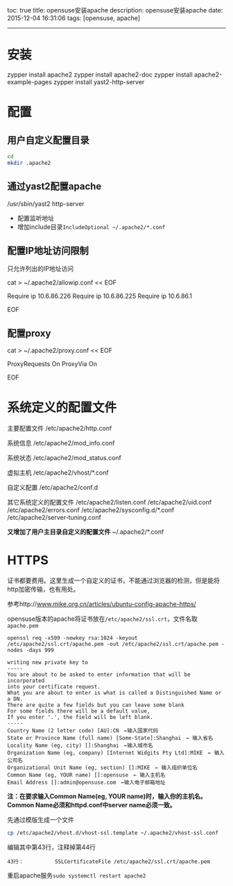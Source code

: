 toc: true
title: opensuse安装apache
description: opensuse安装apache
date: 2015-12-04 16:31:06
tags: [opensuse, apache]

---
# 安装
 
zypper install apache2
zypper install apache2-doc
zypper install apache2-example-pages
zypper install yast2-http-server
 
# 配置
 
## 用户自定义配置目录
 
```bash
cd
mkdir .apache2
```
 
## 通过yast2配置apache
 
/usr/sbin/yast2 http-server
+ 配置监听地址
+ 增加include目录`IncludeOptional ~/.apache2/*.conf`
 
## 配置IP地址访问限制
 
只允许列出的IP地址访问
 
cat > ~/.apache2/allowip.conf << EOF
 
<Location />
Require ip 10.6.86.226
Require ip 10.6.86.225
Require ip 10.6.86.1
</Location>
 
EOF
 
## 配置proxy
 
cat > ~/.apache2/proxy.conf << EOF
 
ProxyRequests On
ProxyVia On
 
EOF
 
# 系统定义的配置文件
 
主要配置文件
/etc/apache2/http.conf
 
系统信息
/etc/apache2/mod_info.conf
 
系统状态
/etc/apache2/mod_status.conf
 
虚拟主机
/etc/apache2/vhost/*.conf
 
自定义配置
/etc/apache2/conf.d
 
其它系统定义的配置文件
/etc/apache2/listen.conf
/etc/apache2/uid.conf
/etc/apache2/errors.conf
/etc/apache2/sysconfig.d/*.conf
/etc/apache2/server-tuning.conf
 
**又增加了用户主目录自定义的配置文件**
~/.apache2/*.conf
 
# HTTPS
 
证书都要费用。这里生成一个自定义的证书，不能通过浏览器的检测，但是能将http加密传输，也有用处。
 
参考http://www.mike.org.cn/articles/ubuntu-config-apache-https/
 
opensuse版本的apache将证书放在`/etc/apache2/ssl.crt`，文件名取`apache.pem`
 
```
openssl req -x509 -newkey rsa:1024 -keyout /etc/apache2/ssl.crt/apache.pem -out /etc/apache2/ssl.crt/apache.pem -nodes -days 999
 
writing new private key to
-----
You are about to be asked to enter information that will be incorporated
into your certificate request.
What you are about to enter is what is called a Distinguished Name or a DN.
There are quite a few fields but you can leave some blank
For some fields there will be a default value,
If you enter '.', the field will be left blank.
-----
Country Name (2 letter code) [AU]:CN　←输入国家代码
State or Province Name (full name) [Some-State]:Shanghai　← 输入省名
Locality Name (eg, city) []:Shanghai　←输入城市名
Organization Name (eg, company) [Internet Widgits Pty Ltd]:MIKE　← 输入公司名
Organizational Unit Name (eg, section) []:MIKE　← 输入组织单位名
Common Name (eg, YOUR name) []:opensuse　← 输入主机名
Email Address []:admin@opensuse.com　←输入电子邮箱地址
```
**注：在要求输入Common Name(eg, YOUR name)时，输入你的主机名。Common Name必须和httpd.conf中server name必须一致。**
 
 
先通过模版生成一个文件
 
```bash
cp /etc/apache2/vhost.d/vhost-ssl.template ~/.apache2/vhost-ssl.conf
```
编辑其中第43行，注释掉第44行
 
```
43行：          SSLCertificateFile /etc/apache2/ssl.crt/apache.pem
```
 
重启apache服务`sudo systemctl restart apache2`
 

